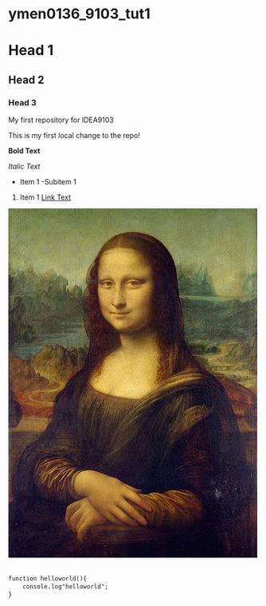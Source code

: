 
# ymen0136_9103_tut1
# Head 1
## Head 2
### Head 3

My first repository for IDEA9103

This is my first local change to the repo!

**Bold Text**

*Italic Text*

- Item 1
    -Subitem 1

1. Item 1
[Link Text](https://github.com/mengke1943/ymen0136_9103_tut1)



![An image of Mona](Mona_Lisa_by_Leonardo_da_Vinci_500_x_700.jpg)

```

function helloworld(){
    console.log"helloworld";
}
```
